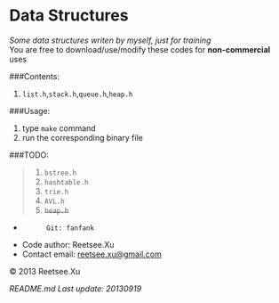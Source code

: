 Data Structures
===============          

*Some data structures writen by myself, just for training*  
You are free to download/use/modify these codes for __non-commercial__ uses

###Contents:  
1. `list.h`,`stack.h`,`queue.h`,`heap.h`

###Usage:  
1. type `make` command
2. run the corresponding binary file  

###TODO:
> 1. `bstree.h`
> 2. `hashtable.h`
> 3. `trie.h`  
> 4. `AVL.h`  
> 5. ~~`heap.h`~~   


+           Git: fanfank
+   Code author: Reetsee.Xu
+ Contact email: reetsee.xu@gmail.com  

<div class = "footer">
    &copy; 2013 Reetsee.Xu
</div>

*README.md Last update: 20130919*
